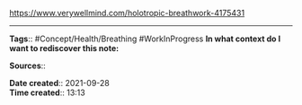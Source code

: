 https://www.verywellmind.com/holotropic-breathwork-4175431


---
**Tags**:: #Concept/Health/Breathing #WorkInProgress 
**In what context do I want to rediscover this note:**

**Sources**::

**Date created**:: 2021-09-28  
**Time created**:: 13:13

